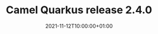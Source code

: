 ---
url: "/releases/q-2.4.0/"
date: 2021-11-12T10:00:00+01:00
type: release-note
version: "2.3.0"
title: "Camel Quarkus release 2.4.0"
preview: ""
changelog: ""
category: "camel-quarkus"
milestone: 20
---